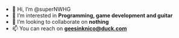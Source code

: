 - 👋 Hi, I’m @superNWHG
- 👀 I’m interested in **Programming, game development and guitar**
- 💞️ I’m looking to collaborate on **nothing**
- 📫 You can reach on **geesinknico@duck.com**

<!---
superNWHG/superNWHG is a ✨ special ✨ repository because its `README.md` (this file) appears on your GitHub profile.
You can click the Preview link to take a look at your changes.
--->

